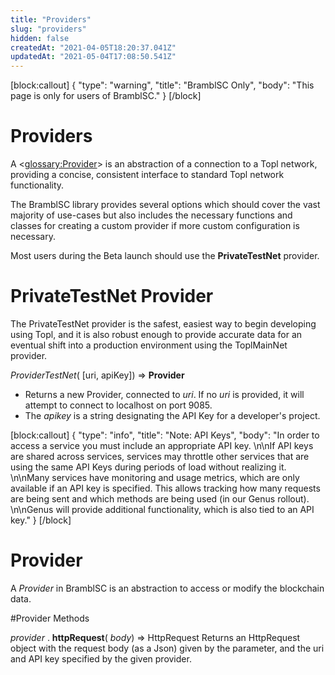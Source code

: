```yaml
---
title: "Providers"
slug: "providers"
hidden: false
createdAt: "2021-04-05T18:20:37.041Z"
updatedAt: "2021-05-04T17:08:50.541Z"
---
```

[block:callout]
{
  "type": "warning",
  "title": "BramblSC Only",
  "body": "This page is only for users of BramblSC."
}
[/block]
# Providers
A <<glossary:Provider>> is an abstraction of a connection to a Topl network, providing a concise, consistent interface to standard Topl network functionality. 

The BramblSC library provides several options which should cover the vast majority of use-cases but also includes the necessary functions and classes for creating a custom provider if more custom configuration is necessary. 

Most users during the Beta launch should use the **PrivateTestNet** provider. 

# PrivateTestNet Provider
The PrivateTestNet provider is the safest, easiest way to begin developing using Topl, and it is also robust enough to provide accurate data for an eventual shift into a production environment using the ToplMainNet provider. 

*ProviderTestNet*( [uri, apiKey]) ⇒ **Provider**
   * Returns a new Provider, connected to *uri*. If no *uri* is provided, it will attempt to connect to localhost on port 9085. 
   * The *apikey* is a string designating the API Key for a developer's project. 
   

[block:callout]
{
  "type": "info",
  "title": "Note: API Keys",
  "body": "In order to access a service you must include an appropriate API key. \n\nIf API keys are shared across services, services may throttle other services that are using the same API Keys during periods of load without realizing it. \n\nMany services have monitoring and usage metrics, which are only available if an API key is specified. This allows tracking how many requests are being sent and which methods are being used (in our Genus rollout). \n\nGenus will provide additional functionality, which is also tied to an API key."
}
[/block]
# Provider
A *Provider* in BramblSC is an abstraction to access or modify the blockchain data.

#Provider Methods

*provider* . **httpRequest**( *body*) ⇒ HttpRequest 
    Returns an HttpRequest object with the request body (as a Json) given by the parameter, and the uri and API key specified by the given provider.